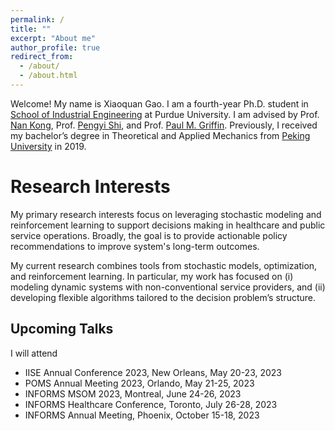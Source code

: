 ```yaml
---
permalink: /
title: ""
excerpt: "About me"
author_profile: true
redirect_from: 
  - /about/
  - /about.html
---
```

<!-- Google Search Console verification code -->
<meta name="google-site-verification" content="OrbqbGHi0mh8xqpqsPJnfTkl3_q207b0IypJEYfXSoo" />
<!-- Google tag (gtag.js) -->
<script async src="https://www.googletagmanager.com/gtag/js?id=G-P44T7G85MC"></script>
<script>
  window.dataLayer = window.dataLayer || [];
  function gtag(){dataLayer.push(arguments);}
  gtag('js', new Date());

  gtag('config', 'G-P44T7G85MC');
</script>
Welcome! My name is Xiaoquan Gao. I am a fourth-year Ph.D. student in [School of Industrial Engineering](http://engineering.purdue.edu/IE) at Purdue University. I am advised by Prof. [Nan Kong](https://engineering.purdue.edu/BASO/people/Nan_Kong), Prof. [Pengyi Shi](https://web.ics.purdue.edu/~shi178/), and Prof. [Paul M. Griffin](https://www.ime.psu.edu/department/directory-detail-g.aspx?q=pmg14). Previously, I received my bachelor’s degree in Theoretical and Applied Mechanics from [Peking University](https://english.pku.edu.cn/) in 2019.

Research Interests
======

My primary research interests focus on leveraging stochastic modeling and reinforcement learning to support decisions making in healthcare and public service operations. Broadly, the goal is to provide actionable policy recommendations to improve system's long-term outcomes. 

My current research combines tools from stochastic models, optimization, and reinforcement learning. In particular, my work has focused on (i) modeling dynamic systems with non-conventional service providers, and (ii) developing flexible algorithms tailored to the decision problem’s structure.


Upcoming Talks
------
I will attend 
* IISE Annual Conference 2023, New Orleans, May 20-23, 2023
* POMS Annual Meeting 2023, Orlando, May 21-25, 2023
* INFORMS MSOM 2023, Montreal, June 24-26, 2023
* INFORMS Healthcare Conference, Toronto, July 26-28, 2023 
* INFORMS Annual Meeting, Phoenix, October 15-18, 2023


